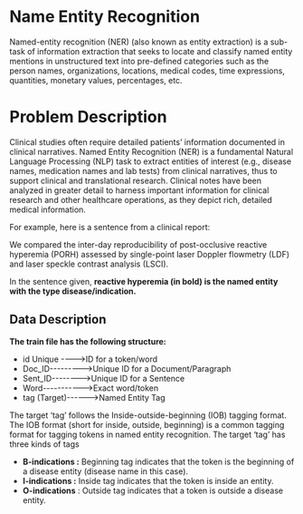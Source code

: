 # Name Entity Recognition

Named-entity recognition (NER) (also known as entity extraction) is a sub-task of information extraction that seeks to locate and classify named entity mentions in unstructured text into pre-defined categories such as the person names, organizations, locations, medical codes, time expressions, quantities, monetary values, percentages, etc.



# Problem Description

Clinical studies often require detailed patients’ information documented in clinical narratives. Named Entity Recognition (NER) is a fundamental Natural Language Processing (NLP) task to extract entities of interest (e.g., disease names, medication names and lab tests) from clinical narratives, thus to support clinical and translational research. Clinical notes have been analyzed in greater detail to harness important information for clinical research and other healthcare operations, as they depict rich, detailed medical information.

For example, here is a sentence from a clinical report:

We compared the inter-day reproducibility of post-occlusive reactive hyperemia (PORH) assessed by single-point laser Doppler flowmetry (LDF) and laser speckle contrast analysis (LSCI).

In the sentence given, **reactive hyperemia (in bold) is the named entity with the type disease/indication.**


## Data Description

**The train file has the following structure:**

- id	Unique ---->ID for a token/word
- Doc_ID--------->Unique ID for a Document/Paragraph
- Sent_ID-------->Unique ID for a Sentence
- Word----------->Exact word/token
- tag (Target)------>Named Entity Tag


The target ‘tag’ follows the Inside-outside-beginning (IOB) tagging format. The IOB format (short for inside, outside, beginning) is a common tagging format for tagging tokens in named entity recognition. The target ‘tag’ has three kinds of tags


- **B-indications :** Beginning tag indicates that the token is the beginning of a disease entity (disease name in this case).
- **I-indications :** Inside tag indicates that the token is inside an entity.
- **O-indications** : Outside tag indicates that a token is outside a disease entity.
